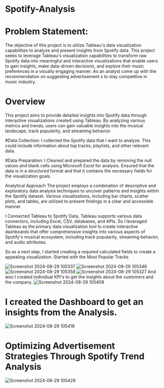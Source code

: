 # Spotify-Analysis
# Problem Statement: 
The objective of this project is to utilize Tableau's data visualization capabilities to analyze and present insights from Spotify data. This project seeks to leverage Tableau's visualization capabilities to transform raw Spotify data into meaningful and interactive visualizations that enable users to gain insights, make data-driven decisions, and explore their music preferences in a visually engaging manner. As an analyst come up with the recommendation on suggesting advertisement s to stay competitive in music industry.

# Overview 
This project aims to provide detailed insights into Spotify data through interactive visualizations created using Tableau. By analyzing various metrics and trends, users can gain valuable insights into the musical landscape, track popularity, and streaming behavior.

#Data Collection: 
I collected the Spotify data that I want to analyze. This could include information about top tracks, playlists, and other relevant data.

#Data Preparation: 
I Cleaned and prepared the data by removing the null values and blank cells using Microsoft Excel for analysis. Ensured that the data is in a structured format and that it contains the necessary fields for the visualization goals.

Analytical Approach The project employs a combination of descriptive and exploratory data analysis techniques to uncover patterns and insights within the Spotify dataset. Various visualizations, including bar charts, scatter plots, and tables, are utilized to present findings in a clear and accessible manner.

I Connected Tableau to Spotify Data, Tableau supports various data connectors, including Excel, CSV, databases, and APIs. So I leveraged Tableau as the primary data visualization tool to create interactive dashboards that offer comprehensive insights into various aspects of Spotify's musical ecosystem, including track popularity, streaming behavior, and audio attributes.

So as a next step, I started creating a required calculated fields to create a appealing visualization. Started with the Most Popular Tracks


![Screenshot 2024-08-29 105337](https://github.com/user-attachments/assets/0cdc3400-e140-49cf-82d1-174258533b9b)
![Screenshot 2024-08-29 105346](https://github.com/user-attachments/assets/318b1d62-a19f-4bae-8e33-31b7cc820ce7)
![Screenshot 2024-08-29 105358](https://github.com/user-attachments/assets/24cdb7b4-ec2e-41a3-ac37-9b37566a48af)
![Screenshot 2024-08-29 105327](https://github.com/user-attachments/assets/0fab06bc-0191-497e-b589-8b4aa634ec50)
And also I created individual KPI's to get the insights about the customers and the company.
![Screenshot 2024-08-29 105408](https://github.com/user-attachments/assets/7f37a79f-2c20-4a86-ac3e-38a6868ab7c3)
# I created the Dashboard to get an insights from the Analysis.

![Screenshot 2024-08-29 105418](https://github.com/user-attachments/assets/a7bff1b3-e901-4a85-ac93-088cec1f9520)

# Optimizing Advertisement Strategies Through Spotify Trend Analysis
![Screenshot 2024-08-29 105429](https://github.com/user-attachments/assets/011ce3c4-1f11-429a-b50c-debef18ca7d0)






